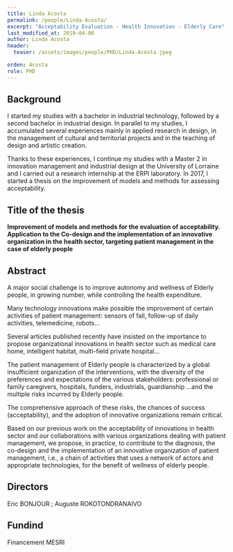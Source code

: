 ```yaml
---
title: Linda Acosta
permalink: /people/Linda-Acosta/
excerpt: "Acceptability Evaluation - Health Innovation - Elderly Care"
last_modified_at: 2019-04-08
author: Linda Acosta
header:
  teaser: /assets/images/people/PHD/Linda-Acosta.jpeg

orden: Acosta
role: PHD
---
```


## Background

I started my studies with a bachelor in industrial technology, followed by a second bachelor in industrial design. In parallel to my studies, I accumulated several experiences mainly in applied research in design, in the management of cultural and territorial projects and in the teaching of design and artistic creation.  

Thanks to these experiences, I continue my studies with a Master 2 in innovation management and industrial design at the University of Lorraine and I carried out a research internship at the ERPI laboratory. In 2017, I started a thesis on the improvement of models and methods for assessing acceptability.


## Title of the thesis

**Improvement of models and methods for the evaluation of acceptability. Application to the Co-design and the implementation of an innovative organization in the health sector, targeting patient management in the case of elderly people**

## Abstract

A major social challenge is to improve autonomy and wellness of Elderly people, in growing number, while controlling the health expenditure.  

Many technology innovations make possible the improvement of certain activities of patient management: sensors of fall, follow-up of daily activities, telemedicine, robots…   

Several articles published recently have insisted on the importance to propose organizational innovations in health sector such as medical care home, intelligent habitat, multi-field private hospital… 

The patient management of Elderly people is characterized by a global insufficient organization of the interventions, with the diversity of the preferences and expectations of the various stakeholders: professional or family caregivers, hospitals, funders, industrials, guardianship …and the multiple risks incurred by Elderly people.  

The comprehensive approach of these risks, the chances of success (acceptability), and the adoption of innovative organizations remain critical.  

Based on our previous work on the acceptability of innovations in health sector and our collaborations with various organizations dealing with patient management, we propose, in practice, to contribute to the diagnosis, the co-design and the implementation of an innovative organization of patient management, i.e., a chain of activities that uses a network of actors and appropriate technologies, for the benefit of wellness of elderly people.





## Directors 

Eric BONJOUR ; Auguste ROKOTONDRANAIVO

## Fundind 

Financement MESRI

